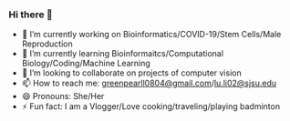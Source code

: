 ### Hi there 👋

- 🔭 I’m currently working on Bioinformatics/COVID-19/Stem Cells/Male Reproduction
- 🌱 I’m currently learning Bioinformaitcs/Computational Biology/Coding/Machine Learning
- 👯 I’m looking to collaborate on projects of computer vision
- 📫 How to reach me: greenpearll0804@gmail.com/lu.li02@sjsu.edu
- 😄 Pronouns: She/Her
- ⚡ Fun fact: I am a Vlogger/Love cooking/traveling/playing badminton
